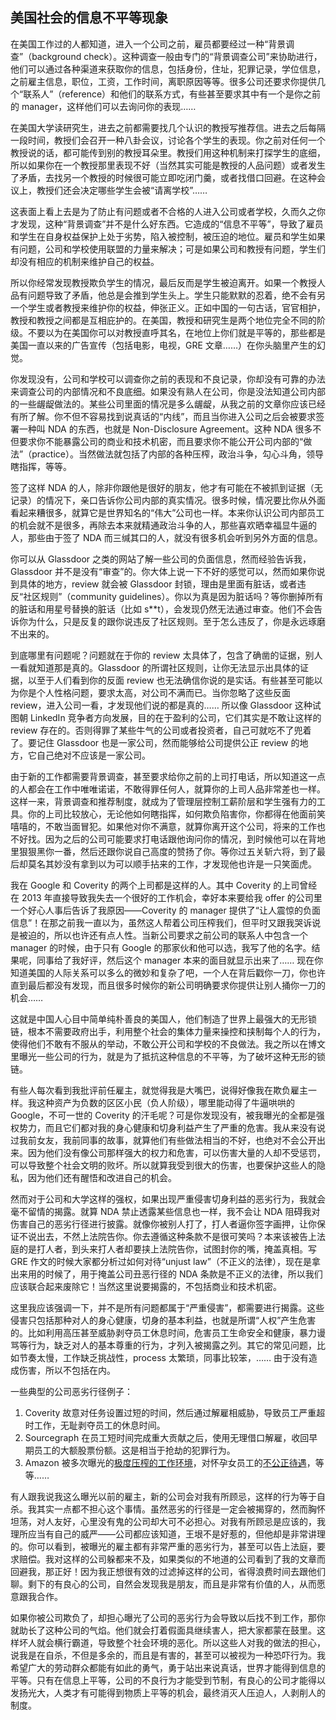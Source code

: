 <div class="inner">
<h2>美国社会的信息不平等现象</h2>
<p>在美国工作过的人都知道，进入一个公司之前，雇员都要经过一种“背景调查”（background check）。这种调查一般由专门的“背景调查公司”来协助进行，他们可以通过各种渠道来获取你的信息，包括身份，住址，犯罪记录，学位信息，之前雇主信息，职位，工资，工作时间，离职原因等等。很多公司还要求你提供几个“联系人”（reference）和他们的联系方式，有些甚至要求其中有一个是你之前的 manager，这样他们可以去询问你的表现……</p>
<p>在美国大学读研究生，进去之前都需要找几个认识的教授写推荐信。进去之后每隔一段时间，教授们会召开一种八卦会议，讨论各个学生的表现。你之前对任何一个教授说的话，都可能传到别的教授耳朵里。教授们用这种机制来打探学生的底细，所以如果你在一个教授那里表现不好（当然其实可能是教授的人品问题）或者发生了矛盾，去找另一个教授的时候很可能立即吃闭门羹，或者找借口回避。在这种会议上，教授们还会决定哪些学生会被“请离学校”……</p>
<p>这表面上看上去是为了防止有问题或者不合格的人进入公司或者学校，久而久之你才发现，这种“背景调查”并不是什么好东西。它造成的“信息不平等”，导致了雇员和学生在自身权益保护上处于劣势，陷入被控制，被压迫的地位。雇员和学生如果有问题，公司和学校使用联盟的力量来解决；可是如果公司和教授有问题，学生们却没有相应的机制来维护自己的权益。</p>
<p>所以你经常发现教授欺负学生的情况，最后反而是学生被迫离开。如果一个教授人品有问题导致了矛盾，他总是会推到学生头上。学生只能默默的忍着，绝不会有另一个学生或者教授来维护你的权益，伸张正义。正如中国的一句古话，官官相护，教授和教授之间都是互相庇护的。在美国，教授和研究生是两个地位完全不同的阶级。不要以为在美国你可以对教授直呼其名，在地位上你们就是平等的，那些都是美国一直以来的广告宣传（包括电影，电视，GRE 文章……）在你头脑里产生的幻觉。</p>
<p>你发现没有，公司和学校可以调查你之前的表现和不良记录，你却没有可靠的办法来调查公司的内部情况和不良底细。如果没有熟人在公司，你是没法知道公司内部的一些龌龊做法的。某些公司里面的情况是多么龌龊，从我之前的文章你应该已经有所了解。你不但不容易找到说真话的“内线”，而且当你进入公司之后会被要求签署一种叫 NDA 的东西，也就是 Non-Disclosure Agreement。这种 NDA 很多不但要求你不能暴露公司的商业和技术机密，而且要求你不能公开公司内部的“做法”（practice）。当然做法就包括了内部的各种压榨，政治斗争，勾心斗角，领导瞎指挥，等等。</p>
<p>签了这样 NDA 的人，除非你跟他是很好的朋友，他才有可能在不被抓到证据（无记录）的情况下，亲口告诉你公司内部的真实情况。很多时候，情况要比你从外面看起来糟很多，就算它是世界知名的“伟大”公司也一样。本来你认识公司内部员工的机会就不是很多，再除去本来就精通政治斗争的人，那些喜欢晒幸福显牛逼的人，那些由于签了 NDA 而三缄其口的人，就没有很多机会听到另外方面的信息。</p>
<p>你可以从 Glassdoor 之类的网站了解一些公司的负面信息，然而经验告诉我，Glassdoor 并不是没有“审查”的。你大体上说一下不好的感觉可以，然而如果你说到具体的地方，review 就会被 Glassdoor 封锁，理由是里面有脏话，或者违反“社区规则”（community guidelines）。你以为真是因为脏话吗？等你删掉所有的脏话和用星号替换的脏话（比如 s**t），会发现仍然无法通过审查。他们不会告诉你为什么，只是反复的跟你说违反了社区规则。至于怎么违反了，你是永远琢磨不出来的。</p>
<p>到底哪里有问题呢？问题就在于你的 review 太具体了，包含了确凿的证据，别人一看就知道那是真的。Glassdoor 的所谓社区规则，让你无法显示出具体的证据，以至于人们看到你的反面 review 也无法确信你说的是实话。有些甚至可能以为你是个人性格问题，要求太高，对公司不满而已。当你忽略了这些反面 review，进入公司一看，才发现他们说的都是真的…… 所以像 Glassdoor 这种试图朝 LinkedIn 竞争者方向发展，目的在于盈利的公司，它们其实是不敢让这样的 review 存在的。否则得罪了某些牛气的公司或者投资者，自己可就吃不了兜着了。要记住 Glassdoor 也是一家公司，然而能够给公司提供公正 review 的地方，它自己绝对不应该是一家公司。</p>
<p>由于新的工作都需要背景调查，甚至要求给你之前的上司打电话，所以知道这一点的人都会在工作中唯唯诺诺，不敢得罪任何人，就算你的上司人品非常差也一样。这样一来，背景调查和推荐制度，就成为了管理层控制工薪阶层和学生强有力的工具。你的上司比较放心，无论他如何瞎指挥，如何欺负陷害你，你都得在他面前笑嘻嘻的，不敢当面冒犯。如果他对你不满意，就算你离开这个公司，将来的工作也不好找。因为之后的公司可能要求打电话跟他询问你的情况，到时候他可以在背地里狠狠黑你一番，然后还跟你说自己高度的赞扬了你。等你过五关斩六将，到了最后却莫名其妙没有拿到以为可以顺手拈来的工作，才发现他也许是一只笑面虎。</p>
<p>我在 Google 和 Coverity 的两个上司都是这样的人。其中 Coverity 的上司曾经在 2013 年直接导致我失去一个很好的工作机会，幸好本来要给我 offer 的公司里一个好心人事后告诉了我原因——Coverity 的 manager 提供了“让人震惊的负面信息”！在那之前我一直以为，虽然这人帮着公司压榨我们，但平时又跟我哭诉说是被迫的，所以也许还有点人性。当新公司要求之前公司的联系人中包含一个 manager 的时候，由于只有 Google 的那家伙和他可以选，我写了他的名字。结果呢，同事给了我好评，然后这个 manager 本来的面目就显示出来了…… 现在你知道美国的人际关系可以多么的微妙和复杂了吧，一个人在背后戳你一刀，你也许直到最后都没有发现，而且很多时候你的新公司明确要求你提供让别人捅你一刀的机会……</p>
<p>这就是中国人心目中简单纯朴善良的美国人，他们制造了世界上最强大的无形锁链，根本不需要政府出手，利用整个社会的集体力量来操控和挟制每个人的行为，使得他们不敢有不服从的举动，不敢公开公司和学校的不良做法。我之所以在博文里曝光一些公司的行为，就是为了抵抗这种信息的不平等，为了破坏这种无形的锁链。</p>
<p>有些人每次看到我批评前任雇主，就觉得我是大嘴巴，说得好像我在欺负雇主一样。我这种资产为负数的区区小民（负人阶级），哪里能动得了牛逼哄哄的 Google，不可一世的 Coverity 的汗毛呢？可是你发现没有，被我曝光的全都是强权势力，而且它们都对我的身心健康和切身利益产生了严重的危害。我从来没有说过我前女友，我前同事的故事，就算他们有些做法相当的不好，也绝对不会公开出来。因为他们没有像公司那样强大的权力和危害，可以伤害大量的人却不受惩罚，可以导致整个社会文明的败坏。所以就算我受到很大的伤害，也要保护这些人的隐私，因为他们还有醒悟和改进自己的机会。</p>
<p>然而对于公司和大学这样的强权，如果出现严重侵害切身利益的恶劣行为，我就会毫不留情的揭露。就算 NDA 禁止透露某些信息也一样，我不会让 NDA 阻碍我对伤害自己的恶劣行径进行披露。就像你被别人打了，打人者逼你签字画押，让你保证不说出去，不然上法院告你。你去遵循这种条款不是很可笑吗？本来该被告上法庭的是打人者，到头来打人者却要挟上法院告你，试图封你的嘴，掩盖真相。写 GRE 作文的时候大家都分析过如何对待“unjust law”（不正义的法律），现在是拿出来用的时候了，用于掩盖公司丑恶行径的 NDA 条款是不正义的法律，所以我们应该联合起来废除它！当然这里说要揭露的，不包括商业和技术机密。</p>
<p>这里我应该强调一下，并不是所有问题都属于“严重侵害”，都需要进行揭露。这些侵害只包括那种对人的身心健康，切身的基本利益，也就是所谓“人权”产生危害的。比如利用高压甚至威胁剥夺员工休息时间，危害员工生命安全和健康，暴力谩骂等行为，缺乏对人的基本尊重的行为，才列入被揭露之列。其它的常见问题，比如节奏太慢，工作缺乏挑战性，process 太繁琐，同事比较笨，…… 由于没有造成伤害，所以不包括在内。</p>
<p>一些典型的公司恶劣行径例子：</p>
<ol>
<li>Coverity 故意对任务设置过短的时间，然后通过解雇相威胁，导致员工严重超时工作，无耻剥夺员工的休息时间。</li>
<li>Sourcegraph 在员工短时间完成重大贡献之后，使用无理借口解雇，收回早期员工的大额股票份额。这是相当于抢劫的犯罪行为。</li>
<li>Amazon 被多次曝光的<a href="http://www.nytimes.com/2015/08/16/technology/inside-amazon-wrestling-big-ideas-in-a-bruising-workplace.html">极度压榨的工作环境</a>，对怀孕女员工的<a href="https://medium.com/@jcheiffetz/i-had-a-baby-and-cancer-when-i-worked-at-amazon-this-is-my-story-9eba5eef2976#.fooa1dmgi">不公正待遇</a>，等等……</li>
</ol>
<p>有人跟我说我这么曝光以前的雇主，新的公司会对我有所顾忌，这样的行为等于自杀。我其实一点都不担心这个事情。虽然恶劣的行径是一定会被揭穿的，然而胸怀坦荡，对人友好，心里没有鬼的公司却大可不必担心。对我有所顾忌是应该的，我理所应当有自己的威严——公司都应该知道，王垠不是好惹的，但他却是非常讲理的。你可以看到，被曝光的雇主都有非常严重的恶劣行为，甚至可以告上法庭，要求赔偿。我对这样的公司躲都来不及，如果类似的不地道的公司看到了我的文章而回避我，那正好！因为我正想很有效的过滤掉这样的公司，省得浪费时间去跟他们聊。剩下的有良心的公司，自然会发现我是朋友，而且是非常有价值的人，从而愿意跟我合作。</p>
<p>如果你被公司欺负了，却担心曝光了公司的恶劣行为会导致以后找不到工作，那你就助长了这种公司的气焰。他们就会打着假面具继续害人，把大家都蒙在鼓里。这样坏人就会横行霸道，导致整个社会环境的恶化。所以这些人对我的做法的担心，说我是在自杀，不但是多余的，而且是有害的，甚至可以被视为一种恐吓行为。我希望广大的劳动群众都能有如此的勇气，勇于站出来说真话，世界才能得到信息的平等。只有在信息上平等，公司的不良行为才能受到节制，有良心的公司才能得以发扬光大，人类才有可能得到物质上平等的机会，最终消灭人压迫人，人剥削人的制度。</p>
</div>
<div class="ad-banner" style="margin-top: 5px">
<script async src="//pagead2.googlesyndication.com/pagead/js/adsbygoogle.js"></script>
<ins class="adsbygoogle"
                    style="display:inline-block;width:100%;height:90px"
                    data-ad-client="ca-pub-1331524016319584"
                    data-ad-slot="6657867155"></ins>
<script>(adsbygoogle = window.adsbygoogle || []).push({});</script>
</div>
<script data-ad-client="ca-pub-1331524016319584" async
            src="https://pagead2.googlesyndication.com/pagead/js/adsbygoogle.js">
</script>
    